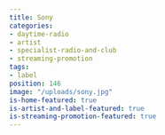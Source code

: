 ```yaml
---
title: Sony
categories:
- daytime-radio
- artist
- specialist-radio-and-club
- streaming-promotion
tags:
- label
position: 146
image: "/uploads/sony.jpg"
is-home-featured: true
is-artist-and-label-featured: true
is-streaming-promotion-featured: true
---
```


